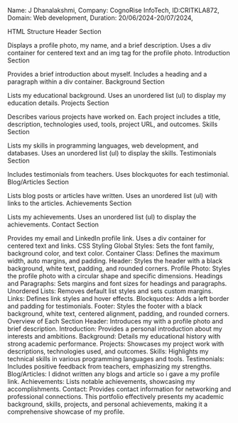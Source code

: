 Name: J Dhanalakshmi,
Company: CognoRise InfoTech,
ID:CRITKLA872,
Domain: Web development,
Duration: 20/06/2024-20/07/2024,

HTML Structure
Header Section

Displays a profile photo, my name, and a brief description.
Uses a div container for centered text and an img tag for the profile photo.
Introduction Section

Provides a brief introduction about myself.
Includes a heading and a paragraph within a div container.
Background Section

Lists my educational background.
Uses an unordered list (ul) to display my education details.
Projects Section

Describes various projects  have worked on.
Each project includes a title, description, technologies used, tools, project URL, and outcomes.
Skills Section

Lists my skills in programming languages, web development, and databases.
Uses an unordered list (ul) to display the skills.
Testimonials Section

Includes testimonials from teachers.
Uses blockquotes for each testimonial.
Blog/Articles Section

Lists blog posts or articles  have written.
Uses an unordered list (ul) with links to the articles.
Achievements Section

Lists my achievements.
Uses an unordered list (ul) to display the achievements.
Contact Section

Provides my email and LinkedIn profile link.
Uses a div container for centered text and links.
CSS Styling
Global Styles: Sets the font family, background color, and text color.
Container Class: Defines the maximum width, auto margins, and padding.
Header: Styles the header with a black background, white text, padding, and rounded corners.
Profile Photo: Styles the profile photo with a circular shape and specific dimensions.
Headings and Paragraphs: Sets margins and font sizes for headings and paragraphs.
Unordered Lists: Removes default list styles and sets custom margins.
Links: Defines link styles and hover effects.
Blockquotes: Adds a left border and padding for testimonials.
Footer: Styles the footer with a black background, white text, centered alignment, padding, and rounded corners.
Overview of Each Section
Header: Introduces my with a profile photo and brief description.
Introduction: Provides a personal introduction about my interests and ambitions.
Background: Details my educational history with strong academic performance.
Projects: Showcases my project work with descriptions, technologies used, and outcomes.
Skills: Highlights my technical skills in various programming languages and tools.
Testimonials: Includes positive feedback from teachers, emphasizing my strengths.
Blog/Articles: I didnot written any blogs and article so i gave a my profile link.
Achievements: Lists notable achievements, showcasing my accomplishments.
Contact: Provides contact information for networking and professional connections.
This portfolio effectively presents my academic background, skills, projects, and personal achievements, making it a comprehensive showcase of my profile.
